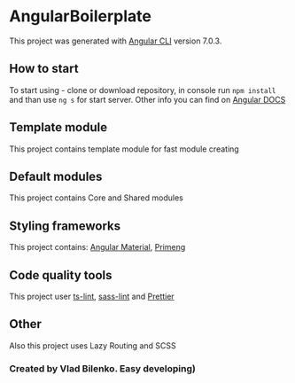 # AngularBoilerplate

This project was generated with [Angular CLI](https://github.com/angular/angular-cli) version 7.0.3.

## How to start 

To start using - clone or download repository, in console run `npm install` and than use `ng s` for start server. Other info you can find on [Angular DOCS](https://angular.io/docs)

## Template module

This project contains template module for fast module creating

## Default modules

This project contains Core and Shared modules

## Styling frameworks 

This project contains: [Angular Material](https://material.angular.io/), [Primeng](https://www.primefaces.org/primeng/#/)

## Code quality tools 

This project user [ts-lint](https://palantir.github.io/tslint/), [sass-lint](https://www.npmjs.com/package/sass-lint) and [Prettier](https://prettier.io/)

## Other 

Also this project uses Lazy Routing and SCSS

### Created by Vlad Bilenko. Easy developing)
